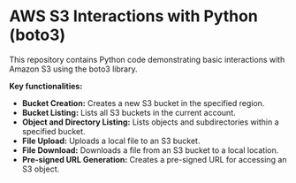 # AWS S3 Interactions with Python (boto3)

This repository contains Python code demonstrating basic interactions with Amazon S3 using the boto3 library.

**Key functionalities:**

* **Bucket Creation:** Creates a new S3 bucket in the specified region.
* **Bucket Listing:** Lists all S3 buckets in the current account.
* **Object and Directory Listing:** Lists objects and subdirectories within a specified bucket.
* **File Upload:** Uploads a local file to an S3 bucket.
* **File Download:** Downloads a file from an S3 bucket to a local location.
* **Pre-signed URL Generation:** Creates a pre-signed URL for accessing an S3 object.
